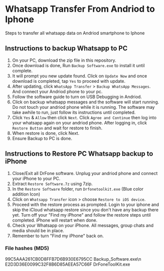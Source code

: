 # Whatsapp Transfer From Andriod to Iphone
Steps to transfer all whatsapp data on Andriod smartphone to Iphone

## Instructions to backup Whatsapp to PC
1. On your PC, download the zip file in this repository.
2. Once download is done, Run `Backup Software.exe` to install it until complete.
3. It will prompt you new update found. Click on `Update Now` and once download is completed, tap `Yes` to proceed with update.
4. After updating, click `WhatsApp Transfer` > `Backup WhatsApp Messages`. And connect your Andriod phone to your pc.
5. Follow the software guide to turn on USB Debugging in Andriod.
6. Click on backup whatsapp messages and the software will start running. Do not touch your andriod phone while it is running. The software may take awhile to run, just follow its instructions until completed.
7. Click `Yes` & `Allow` then click `Next`. Click `Agree and Continue` then log into your whatsapp again on your andriod phone. After logging in, click `Restore Button` and wait for restore to finish.
8. When restore is done, click Next.
9. Ensure Backup to PC is done.

## Instructions to Restore PC Whatsapp backup to iPhone
1. Close/Exit all DrFone software. Unplug your andriod phone and connect your iPhone to your PC.
2. Extract `Restore Software.7z` using 7zip.
3. In the `Restore Software` folder, run `Drfonetoolkit.exe` (Blue color addition Icon)
4. Click on `Whatsapp Transfer` icon > choose `Restore to iOS device`.
5. Proceed with the restore process as prompted. Login to your iphone and skip the iCloud whatsapp restore since you don't have any backup there yet. Turn off your "Find my iPhone" and follow the restore steps until completed. iPhone will restart when done.
6. Check your Whatsapp on your iPhone. All messages, group chats and media should be in place.
7. Remember to turn "Find my iPhone" back on.

### File hashes (MD5)
99C5AAA261CB0D8FFB7D6B930E6795CC    Backup_Software.exe\n
E2D3D36E0099C32F8B6D85AEEA57C66F    DrFoneToolKit.exe

